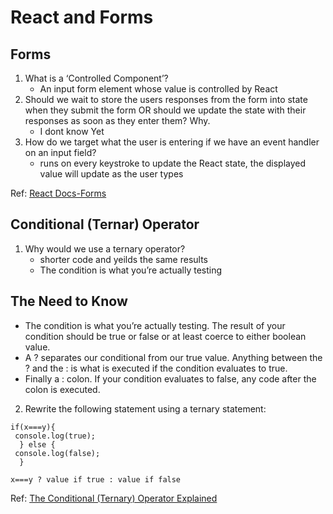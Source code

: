 # React and Forms  
## Forms
1. What is a ‘Controlled Component’?  
   - An input form element whose value is controlled by React  
2. Should we wait to store the users responses from the form into state when they submit the form OR should we update the state with their responses as soon as they enter them? Why.  
   - I dont know Yet
3. How do we target what the user is entering if we have an event handler on an input field?  
   - runs on every keystroke to update the React state, the displayed value will update as the user types

Ref: [React Docs-Forms](https://reactjs.org/docs/forms.html)  

## Conditional (Ternar) Operator
1. Why would we use a ternary operator? 
   - shorter code and yeilds the same results
   - The condition is what you’re actually testing 

## The Need to Know 

   - The condition is what you’re actually testing. The result of your condition should be true or false or at least coerce to either boolean value.
   - A ? separates our conditional from our true value. Anything between the ? and the : is what is executed if the condition evaluates to true.
   - Finally a : colon. If your condition evaluates to false, any code after the colon is executed.

2. Rewrite the following statement using a ternary statement:  

```
if(x===y){
 console.log(true);
  } else {
 console.log(false);
  }
```  

```  
x===y ? value if true : value if false
  ```
Ref: [The Conditional (Ternary) Operator Explained](https://codeburst.io/javascript-the-conditional-ternary-operator-explained-cac7218beeff)
